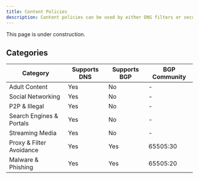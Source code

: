 ```yaml
---
title: Content Policies
description: Content policies can be used by either DNS filters or security essentials.
---
```


This page is under construction.

## Categories

| Category                 | Supports DNS | Supports BGP | BGP Community |
| ------------------------ | ------------ | ------------ | ------------- |
| Adult Content            | Yes          | No           | -             |
| Social Networking        | Yes          | No           | -             |
| P2P & Illegal            | Yes          | No           | -             |
| Search Engines & Portals | Yes          | No           | -             |
| Streaming Media          | Yes          | No           | -             |
| Proxy & Filter Avoidance | Yes          | Yes          | 65505:30      |
| Malware & Phishing       | Yes          | Yes          | 65505:20      |
